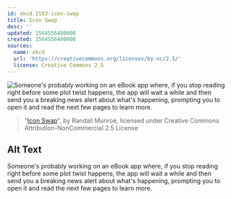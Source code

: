 ```yaml
---
id: xkcd.2183-icon-swap
title: Icon Swap
desc: ''
updated: 1564556400000
created: 1564556400000
sources:
  name: xkcd
  url: 'https://creativecommons.org/licenses/by-nc/2.5/'
  license: Creative Commons 2.5
---
```

![Someone's probably working on an eBook app where, if you stop reading right before some plot twist happens, the app will wait a while and then send you a breaking news alert about what's happening, prompting you to open it and read the next few pages to learn more.](https://imgs.xkcd.com/comics/icon_swap.png)
> "[Icon Swap](https://xkcd.com/2183/)", by Randall Munroe, licensed under Creative Commons Attribution-NonCommercial 2.5 License

## Alt Text
Someone's probably working on an eBook app where, if you stop reading right before some plot twist happens, the app will wait a while and then send you a breaking news alert about what's happening, prompting you to open it and read the next few pages to learn more.
